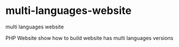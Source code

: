 # multi-languages-website
multi languages website

PHP Website  show how to build website has multi languages versions
